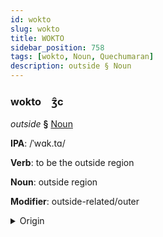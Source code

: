 ```yaml
---
id: wokto
slug: wokto
title: WOKTO
sidebar_position: 758
tags: [wokto, Noun, Quechumaran]
description: outside § Noun
---
```


### wokto&emsp;<span kind="abugida">ʒ̑c</span>

*outside* **§** [Noun](../../tags/Noun)

**IPA**: /ˈwɑk.tɑ/

**Verb**: to be the outside region

**Noun**: outside region

**Modifier**: outside-related/outer

<details>
    <summary>Origin</summary>
    Quechua waqta /waqta/<br/>
    <em>Quechumaran Language Family</em>
</details>